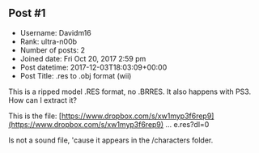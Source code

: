 ## Post #1
- Username: Davidm16
- Rank: ultra-n00b
- Number of posts: 2
- Joined date: Fri Oct 20, 2017 2:59 pm
- Post datetime: 2017-12-03T18:03:09+00:00
- Post Title: .res to .obj format (wii)

This is a ripped model .RES format, no .BRRES. It also happens with PS3.
How can I extract it?

This is the file:
[https://www.dropbox.com/s/xw1myp3f6rep9](https://www.dropbox.com/s/xw1myp3f6rep9) ... e.res?dl=0

Is not a sound file, 'cause it appears in the /characters folder.
